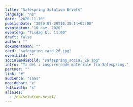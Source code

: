 ```yaml
---
title: "Safespring Solution Briefs"
language: "nb"
date: "2020-11-10"
publishDate: "2020-07-29T10:30:14+02:00"
eventdatum: "10 nov. 2020"
eventdag: "Tisdag kl. 11:00"
draft: false
author: ""
dokumentnamn: ""
card: "safespring_card_26.jpg"
eventbild: ""
socialmediabild: "safespring_social_26.jpg"
intro: "Ta del i inspirerende materiale fra Safespring."
partner: ""
link: "#"
audience: "saas"
nosidebar: "x"
fullwidth: "x"
aliases:
  - /nb/solution-brief/
---
```

